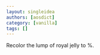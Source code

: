 ```yaml
---
layout: singleidea
authors: [aosdict]
category: [vanilla]
tags: []
---
```

Recolor the lump of royal jelly to <span class="nhsym clr-magenta">%</span>.
